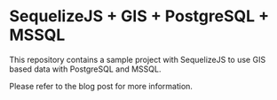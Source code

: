 # SequelizeJS + GIS + PostgreSQL + MSSQL

This repository contains a sample project with SequelizeJS to use GIS based data with PostgreSQL and MSSQL.

Please refer to the blog post for more information.